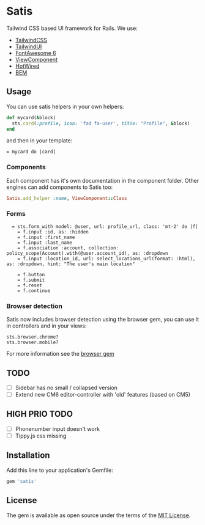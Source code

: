# Satis

Tailwind CSS based UI framework for Rails.
We use:

- [TailwindCSS](https://tailwindcss.com)
- [TailwindUI](https://tailwindui.com)
- [FontAwesome 6](https://fontawesome.com/v6.0/)
- [ViewComponent](https://viewcomponent.org)
- [HotWired](https://hotwired.dev)
- [BEM](https://cssguidelin.es/#bem-like-naming)

## Usage

You can use satis helpers in your own helpers:

```ruby
def mycard(&block)
  sts.card(:profile, icon: 'fad fa-user', title: "Profile", &block)
end
```

and then in your template:

```slim
= mycard do |card|
```

### Components

Each component has it's own documentation in the component folder.
Other engines can add components to Satis too:

```ruby
Satis.add_helper :name, ViewComponent::Class
```

### Forms

```slim
  = sts.form_with model: @user, url: profile_url, class: 'mt-2' do |f|
    = f.input :id, as: :hidden
    = f.input :first_name
    = f.input :last_name
    = f.association :account, collection: policy_scope(Account).with(@user.account_id), as: :dropdown
    = f.input :location_id, url: select_locations_url(format: :html), as: :dropdown, hint: "The user's main location"

    = f.button
    = f.submit
    = f.reset
    = f.continue
```

### Browser detection

Satis now includes browser detection using the browser gem, you can use it in controllers and in your views:

```
sts.browser.chrome?
sts.browser.mobile?
```

For more information see the [browser gem](https://github.com/fnando/browser)

## TODO

* [ ] Sidebar has no small / collapsed version
* [ ] Extend new CM6 editor-controller with 'old' features (based on CM5)

## HIGH PRIO TODO

* [ ] Phonenumber input doesn't work
* [ ] Tippy.js css missing

## Installation

Add this line to your application's Gemfile:

```ruby
gem 'satis'
```

## License

The gem is available as open source under the terms of the [MIT License](https://opensource.org/licenses/MIT).
